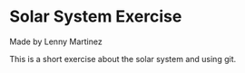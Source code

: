 # Solar System Exercise

Made by Lenny Martinez

This is a short exercise about the solar system and using git.
